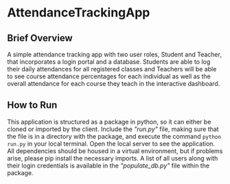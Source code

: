 # AttendanceTrackingApp

## Brief Overview

A simple attendance tracking app with two user roles, Student and Teacher, that incorporates a login portal and a database. Students are able to log their daily attendances for all registered classes and Teachers will be able to see course attendance percentages for each individual as well as the overall attendance for each course they teach in the interactive dashboard.

## How to Run

This application is structured as a package in python, so it can either be cloned or imported by the client. Include the _"run.py"_ file, making sure that the file is in a directory with the package, and execute the command `python run.py` in your local terminal. Open the local server to see the application. All dependencies should be housed in a virtual environment, but if problems arise, please pip install the necessary imports. A list of all users along with their login credentials is available in the _"populate_db.py"_ file within the package.
